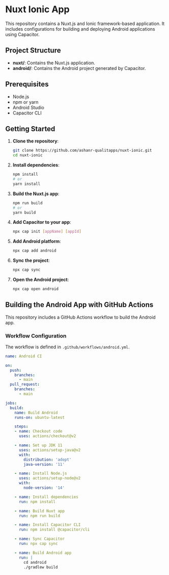 # Nuxt Ionic App

This repository contains a Nuxt.js and Ionic framework-based application. It includes configurations for building and deploying Android applications using Capacitor.

## Project Structure

- **nuxt/**: Contains the Nuxt.js application.
- **android/**: Contains the Android project generated by Capacitor.

## Prerequisites

- Node.js
- npm or yarn
- Android Studio
- Capacitor CLI

## Getting Started

1. **Clone the repository**:
    ```bash
    git clone https://github.com/ashanr-qualitapps/nuxt-ionic.git
    cd nuxt-ionic
    ```

2. **Install dependencies**:
    ```bash
    npm install
    # or
    yarn install
    ```

3. **Build the Nuxt.js app**:
    ```bash
    npm run build
    # or
    yarn build
    ```

4. **Add Capacitor to your app**:
    ```bash
    npx cap init [appName] [appId]
    ```

5. **Add Android platform**:
    ```bash
    npx cap add android
    ```

6. **Sync the project**:
    ```bash
    npx cap sync
    ```

7. **Open the Android project**:
    ```bash
    npx cap open android
    ```

## Building the Android App with GitHub Actions

This repository includes a GitHub Actions workflow to build the Android app.

### Workflow Configuration

The workflow is defined in `.github/workflows/android.yml`.

```yaml
name: Android CI

on:
  push:
    branches:
      - main
  pull_request:
    branches:
      - main

jobs:
  build:
    name: Build Android
    runs-on: ubuntu-latest

    steps:
    - name: Checkout code
      uses: actions/checkout@v2

    - name: Set up JDK 11
      uses: actions/setup-java@v2
      with:
        distribution: 'adopt'
        java-version: '11'

    - name: Install Node.js
      uses: actions/setup-node@v2
      with:
        node-version: '14'

    - name: Install dependencies
      run: npm install

    - name: Build Nuxt app
      run: npm run build

    - name: Install Capacitor CLI
      run: npm install @capacitor/cli

    - name: Sync Capacitor
      run: npx cap sync

    - name: Build Android app
      run: |
        cd android
        ./gradlew build
